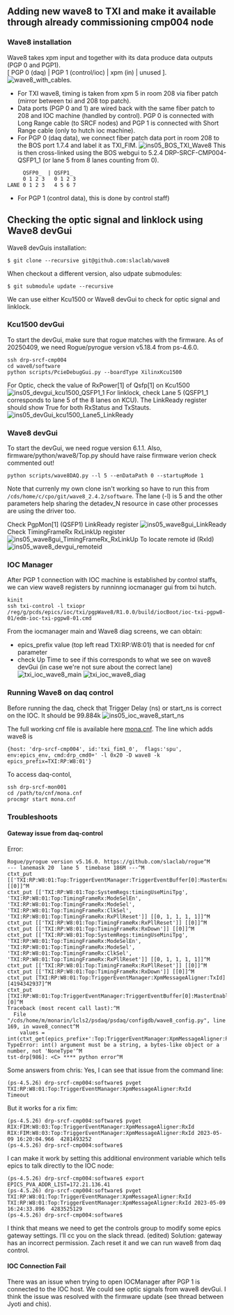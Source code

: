 ## Adding new wave8 to TXI and make it available through already commissioning cmp004 node 
### Wave8 installation 
Wave8 takes xpm input and together with its data produce data outputs (PGP 0 and PGP1).  
[ PGP 0 (daq) | PGP 1 (control/ioc) | xpm (in) | unused ].  
![wave8_with_cables](/psdaq/images/wave8_with_cables.png). 
* For TXI wave8, timing is taken from xpm 5 in room 208 via fiber patch (mirror between txi and 208 top patch). 
* Data ports (PGP 0 and 1) are wired back with the same fiber patch to 208 and IOC machine (handled by control). PGP 0 is connected with Long Range cable (to SRCF nodes) and PGP 1 is connected with Short Range cable (only to hutch ioc machine).   
* For PGP 0 (daq data), we connect fiber patch data port in room 208 to the BOS port 1.7.4 and label it as TXI_FIM. 
![ins05_BOS_TXI_Wave8](/psdaq/images/ins05_BOS_TXI_Wave8.png)
This is then cross-linked using the BOS webgui to 5.2.4 DRP-SRCF-CMP004-QSFP1_1 (or lane 5 from 8 lanes counting from 0).
```
     QSFP0_  | QSFP1_
     0 1 2 3   0 1 2 3
LANE 0 1 2 3   4 5 6 7
```
* For PGP 1 (control data), this is done by control staff)

## Checking the optic signal and linklock using Wave8 devGui
Wave8 devGuis installation:
```
$ git clone --recursive git@github.com:slaclab/wave8
```
When checkout a different version, also udpate submodules:
```
$ git submodule update --recursive
```
We can use either Kcu1500 or Wave8 devGui to check for optic signal and linklock.
### Kcu1500 devGui
To start the devGui, make sure that rogue matches with the firmware. As of 20250409, we need Rogue/pyrogue version v5.18.4 from ps-4.6.0.
```
ssh drp-srcf-cmp004
cd wave8/software
python scripts/PcieDebugGui.py --boardType XilinxKcu1500
```
For Optic, check the value of RxPower[1] of Qsfp[1] on Kcu1500
![ins05_devgui_kcu1500_QSFP1_1](/psdaq/images/ins05_devgui_kcu1500_QSFP1_1.png)
For linklock, check Lane 5 (QSFP1_1 corresponds to lane 5 of the 8 lanes on KCU). 
The LinkReady register should show True for both RxStatus and TxStauts. 
![ins05_devGui_kcu1500_Lane5_LinkReady](/psdaq/images/ins05_devGui_kcu1500_Lane5_LinkReady.png)
### Wave8 devGui
To start the devGui, we need rogue version 6.1.1. Also, firmware/python/wave8/Top.py should have raise firmware verion check commented out!
```
python scripts/wave8DAQ.py --l 5 --enDataPath 0 --startupMode 1
```
Note that currenly my own clone isn't working so have to run this from `/cds/home/c/cpo/git/wave8_2.4.2/software`. The lane (-l) is 5 and the other parameters help sharing the detadev_N resource in case other processes are using the driver too.

Check PgpMon[1] (QSFP1) LinkReady register
![ins05_wave8gui_LinkReady](/psdaq/images/ins05_wave8gui_LinkReady.png)
Check TimingFrameRx RxLinkUp register
![ins05_wave8gui_TimingFrameRx_RxLinkUp](/psdaq/images/ins05_wave8gui_TimingFrameRx_RxLinkUp.png)
To locate remote id (RxId)
![ins05_wave8_devgui_remoteid](/psdaq/images/ins05_wave8_devgui_remoteid.png)
### IOC Manager
After PGP 1 connection with IOC machine is established by control staffs, we can view wave8 registers by runninng iocmanager gui from txi hutch.
```
kinit
ssh txi-control -l txiopr
/reg/g/pcds/epics/ioc/txi/pgpWave8/R1.0.0/build/iocBoot/ioc-txi-pgpw8-01/edm-ioc-txi-pgpw8-01.cmd
```
From the iocmanager main and Wave8 diag screens, we can obtain:
* epics_prefix value (top left read TXI:RP:W8:01) that is needed for cnf parameter
* check Up Time to see if this corresponds to what we see on wave8 devGui (in case we're not sure about the correct lane)
![txi_ioc_wave8_main](/psdaq/images/txi_ioc_wave8_main.png)
![txi_ioc_wave8_diag](/psdaq/images/txi_ioc_wave8_diag.png)
### Running Wave8 on daq control
Before running the daq, check that Trigger Delay (ns) or start_ns is correct on the IOC. It should be 99.884k
![ins05_ioc_wave8_start_ns](/psdaq/images/ins05_ioc_wave8_start_ns_99k.png)

The full working cnf file is available here [mona.cnf](https://github.com/slac-lcls/lcls2/blob/dd2850ab95602c3ce772197e74cc0d85cbf30c5a/psdaq/psdaq/cnf/mona.cnf). The line which adds wave8 is
```
{host: 'drp-srcf-cmp004', id:'txi_fim1_0',  flags:'spu', env:epics_env, cmd:drp_cmd0+' -l 0x20 -D wave8 -k epics_prefix=TXI:RP:W8:01'}
```
To access daq-contol,
```
ssh drp-srcf-mon001
cd /path/to/cnf/mona.cnf
procmgr start mona.cnf
```
### Troubleshoots
#### Gateway issue from daq-control
Error:
```
Rogue/pyrogue version v5.16.0. https://github.com/slaclab/rogue^M
--- lanemask 20  lane 5  timebase 186M ---^M
ctxt_put [['TXI:RP:W8:01:Top:TriggerEventManager:TriggerEventBuffer[0]:MasterEnable']] [[0]]^M
ctxt_put [['TXI:RP:W8:01:Top:SystemRegs:timingUseMiniTpg', 'TXI:RP:W8:01:Top:TimingFrameRx:ModeSelEn', 'TXI:RP:W8:01:Top:TimingFrameRx:ModeSel', 'TXI:RP:W8:01:Top:TimingFrameRx:ClkSel', 'TXI:RP:W8:01:Top:TimingFrameRx:RxPllReset']] [[0, 1, 1, 1, 1]]^M
ctxt_put [['TXI:RP:W8:01:Top:TimingFrameRx:RxPllReset']] [[0]]^M
ctxt_put [['TXI:RP:W8:01:Top:TimingFrameRx:RxDown']] [[0]]^M
ctxt_put [['TXI:RP:W8:01:Top:SystemRegs:timingUseMiniTpg', 'TXI:RP:W8:01:Top:TimingFrameRx:ModeSelEn', 'TXI:RP:W8:01:Top:TimingFrameRx:ModeSel', 'TXI:RP:W8:01:Top:TimingFrameRx:ClkSel', 'TXI:RP:W8:01:Top:TimingFrameRx:RxPllReset']] [[0, 1, 1, 1, 1]]^M
ctxt_put [['TXI:RP:W8:01:Top:TimingFrameRx:RxPllReset']] [[0]]^M
ctxt_put [['TXI:RP:W8:01:Top:TimingFrameRx:RxDown']] [[0]]^M
ctxt_put [TXI:RP:W8:01:Top:TriggerEventManager:XpmMessageAligner:TxId] [4194342937]^M
ctxt_put [TXI:RP:W8:01:Top:TriggerEventManager:TriggerEventBuffer[0]:MasterEnable] [0]^M
Traceback (most recent call last):^M
  File "/cds/home/m/monarin/lcls2/psdaq/psdaq/configdb/wave8_config.py", line 169, in wave8_connect^M
    values = int(ctxt_get(epics_prefix+':Top:TriggerEventManager:XpmMessageAligner:RxId'))^M
TypeError: int() argument must be a string, a bytes-like object or a number, not 'NoneType'^M
tst-drp[986]: <C> **** python error^M
```
Some answers from chris:
Yes, I can see that issue from the command line:
```
(ps-4.5.26) drp-srcf-cmp004:software$ pvget TXI:RP:W8:01:Top:TriggerEventManager:XpmMessageAligner:RxId
Timeout
```
But it works for a rix fim:
```
(ps-4.5.26) drp-srcf-cmp004:software$ pvget RIX:FIM:W8:03:Top:TriggerEventManager:XpmMessageAligner:RxId
RIX:FIM:W8:03:Top:TriggerEventManager:XpmMessageAligner:RxId 2023-05-09 16:20:04.966  4281493252 
(ps-4.5.26) drp-srcf-cmp004:software$ 
```
I can make it work by setting this additional environment variable which tells epics to talk directly to the IOC node:
```
(ps-4.5.26) drp-srcf-cmp004:software$ export EPICS_PVA_ADDR_LIST=172.21.136.41
(ps-4.5.26) drp-srcf-cmp004:software$ pvget TXI:RP:W8:01:Top:TriggerEventManager:XpmMessageAligner:RxId
TXI:RP:W8:01:Top:TriggerEventManager:XpmMessageAligner:RxId 2023-05-09 16:24:33.896  4283525129 
(ps-4.5.26) drp-srcf-cmp004:software$ 
```
I think that means we need to get the controls group to modify some epics gateway settings.  I’ll cc you on the slack thread. (edited) 
Solution: gateway has an incorrect permission. Zach reset it and we can run wave8 from daq control.
#### IOC Connection Fail
There was an issue when trying to open IOCManager after PGP 1 is connected to the IOC host. We could see optic signals from wave8 devGui. I think the issue was resolved with the firmware update (see thread between Jyoti and chis). 
